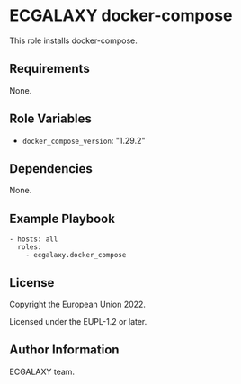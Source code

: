 ECGALAXY docker-compose
=======================

This role installs docker-compose.

Requirements
------------

None.

Role Variables
--------------

- `docker_compose_version`: "1.29.2"

Dependencies
------------

None.

Example Playbook
----------------

    - hosts: all
      roles:
        - ecgalaxy.docker_compose

License
-------

Copyright the European Union 2022.

Licensed under the EUPL-1.2 or later.

Author Information
------------------

ECGALAXY team.
